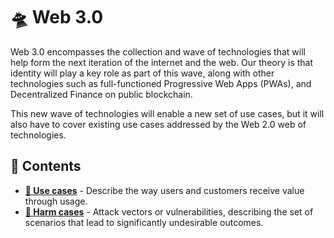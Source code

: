 # 🛸 Web 3.0

Web 3.0 encompasses the collection and wave of technologies that will help form the next iteration of the internet and the web. Our theory is that identity will play a key role as part of this wave, along with other technologies such as full-functioned Progressive Web Apps (PWAs), and Decentralized Finance on public blockchain.

This new wave of technologies will enable a new set of use cases, but it will also have to cover existing use cases addressed by the Web 2.0 web of technologies.

## 🌳 Contents

- **[💪 Use cases](/web3/uses/README.md)** - Describe the way users and customers receive value through usage.
- **[🤕 Harm cases](/web3/harms/README.md)** - Attack vectors or vulnerabilities, describing the set of scenarios that lead to significantly undesirable outcomes.
